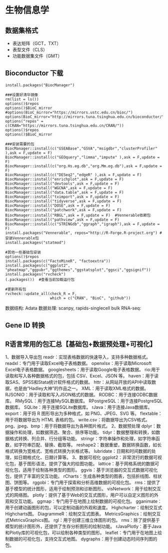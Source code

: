# 生物信息学
## 数据集格式
- 表达矩阵（GCT，TXT）
- 表型文件（CLS）
- 功能数据集文件（GMT）

## Bioconductor 下载
```shell
install.packages("BiocManager") 

###设置好清华镜像
rm(list = ls())   
options()$repos 
options()$BioC_mirror
#options(BioC_mirror="https://mirrors.ustc.edu.cn/bioc/") 
options(BioC_mirror="http://mirrors.tuna.tsinghua.edu.cn/bioconductor/")
options("repos" = c(CRAN="https://mirrors.tuna.tsinghua.edu.cn/CRAN/"))
options()$repos 
options()$BioC_mirror

###安装需要的包
BiocManager::install(c("GSEABase","GSVA","msigdbr","clusterProfiler" ),ask = F,update = F)
BiocManager::install(c("GEOquery","limma","impute" ),ask = F,update = F)
BiocManager::install(c("org.Hs.eg.db","org.Mm.eg.db"),ask = F,update = F)
BiocManager::install(c("DESeq2","edgeR" ),ask = F,update = F)
BiocManager::install("enrichplot",ask = F,update = F)
BiocManager::install("devtools",ask = F,update = F)
BiocManager::install("WGCNA",ask = F,update = F) 
BiocManager::install("data.table",ask = F,update = F)
BiocManager::install("tximport",ask = F,update = F)
BiocManager::install("tidyverse",ask = F,update = F)
BiocManager::install("DOSE",ask = F,update = F)
BiocManager::install("patchwork",ask = F,update = F)
BiocManager::install("RBGL",ask = F,update = F)  #Vennerable依赖包
BiocManager::install("pathview",ask = F,update = F)
BiocManager::install(c("STRINGdb","ggraph","igraph"),ask = F,update = F)
install.packages("Vennerable", repos="http://R-Forge.R-project.org") #安装Vennerable包
install.packages("statmod")

#其他一些基础包安装
options()$repos 
install.packages(c("FactoMineR", "factoextra")) 
install.packages(c("ggplot2", "pheatmap","ggpubr","ggthemes","ggstatsplot","ggsci","ggsignif")) 
install.packages("rvcheck")
(.packages())  #查看当前加载运行包

#更新所有包
rvcheck::update_all(check_R = F,
                    which = c("CRAN", "BioC", "github"))
```






数据结构: Adata
数据处理: scanpy, rapids-singlecell
bulk RNA-seq: 

## Gene ID 转换






## R语言常用的包汇总【基础包+数据预处理+可视化】
1、数据导入导出包
readr：实现表格数据的快速导入，支持多种数据格式。
readxl：专门用于读取Excel电子表格数据。
openxlsx：用于读取Microsoft Excel电子表格数据。
googlesheets：用于读取Google电子表格数据。
rio:用于读取和写入各种数据格式的包，包括 CSV、Excel、JSON 等。
haven：用于读取SAS、SPSS和Stata统计软件格式的数据。
httr：从网站开放的API中读取数据，也是由“Hadley大神”的作品之一。
XML：用于读取XML格式的数据。
RJSONIO：用于读取和写入JSON格式的数据。
RODBC：用于连接ODBC数据库。
RMySQL：用于连接MySQL数据库。
RPostgreSQL：用于连接PostgreSQL数据库。
SQLite：用于连接SQLite数据库。
rJava：用于连接Java数据库。
export：用于将 R 图形导出为多种格式，如 PNG、JPEG、SVG 等。
flextable：用于将数据导出为 HTML 表格的包。
write.csv：将数据导出为CSV格式。
png、jpeg、bmp：用于将数据导出为各种图片格式。
2、数据预处理
dplyr：数据操作和处理，如数据筛选、聚合、排序等功能。
tidyr：数据整理和转换，如数据格式转换、列合并、行分组等功能。
stringr：字符串操作和处理，如字符串函数，如字符串匹配、替换、截取等。
reshape2：数据重塑，数据转换函数，如长格式转换为宽格式、宽格式转换为长格式等。
lubridate：日期和时间数据的处理，如日期格式化、日期计算等。
3、数据可视化
ggplot2：非常流行的数据可视化包，基于图形语法，提供了强大的绘图功能。
lattice：基于网格系统的数据可视化包，适用于绘制各种类型的图形。
ggvis：基于浏览器的交互式数据可视化包，提供了丰富的交互功能。
rCharts：生成各种类型的图表，包括折线图、柱状图、饼图等。
rggobi：专门用于探索和分析高维数据的可视化包。
rms：提供了基于模型的统计图形，适用于绘制预测和诊断图形。
visNetwork：用于绘制交互式的网络图。
plotly：提供了基于Web的交互式图形，用户可以自定义图形的外观和交互功能。
ggmap：专门用于在地图上绘制数据的可视化包。
gganimate：用于创建动画图形的包，可以定制动画的外观和速度。
Highcharter：绘制交互式Highcharts图。
DiagrammeR：绘制交互式图表。
MetricsGraphics：绘制交互式MetricsGraphics图。
rgl：用于创建三维立体图形的包。
rms：除了提供基于模型的统计图形外，还提供了生存分析图形的绘制功能。
rJavaPlotly：基于Java和Plotly库的可视化包，可以绘制各种类型的图形。
leaflet：专门用于在地图上绘制数据的可视化包，支持交互式地图。
dygraphs：用于创建动态时间序列图的包。


